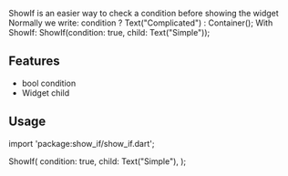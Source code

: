 
ShowIf is an easier way to check a condition before showing the widget
Normally we write:
    condition ? Text("Complicated") : Container();
With ShowIf:
    ShowIf(condition: true, child: Text("Simple"));

## Features

- bool condition
- Widget child

## Usage

import 'package:show_if/show_if.dart';

ShowIf(
    condition: true,
    child: Text("Simple"),
);
